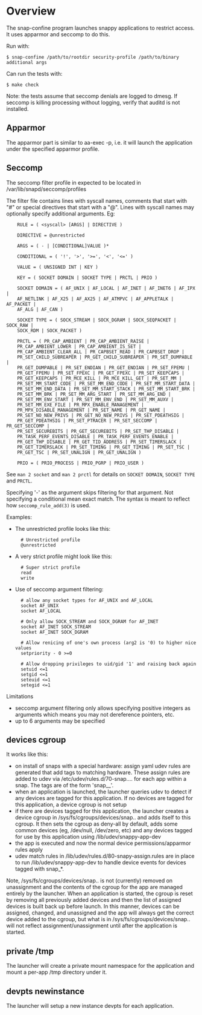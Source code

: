 # Overview

The snap-confine program launches snappy applications to restrict
access. It uses apparmor and seccomp to do this.

Run with:

    $ snap-confine /path/to/rootdir security-profile /path/to/binary additional args

Can run the tests with:

    $ make check

Note: the tests assume that seccomp denials are logged to dmesg. If seccomp is
killing processing without logging, verify that auditd is not installed.

## Apparmor

The apparmor part is similar to aa-exec -p, i.e. it will launch the application
under the specified apparmor profile.


## Seccomp

The seccomp filter profile in expected to be located in
/var/lib/snapd/seccomp/profiles

The filter file contains lines with syscall names, comments that start with "#"
or special directives that start with a "@". Lines with syscall names may
optionally specify additional arguments. Eg:

        RULE = ( <syscall> [ARGS] | DIRECTIVE )

        DIRECTIVE = @unrestricted

        ARGS = ( - | [CONDITIONAL]VALUE )*

        CONDITIONAL = ( '!', '>', '>=', '<', '<=' )

        VALUE = ( UNSIGNED INT | KEY )

        KEY = ( SOCKET DOMAIN | SOCKET TYPE | PRCTL | PRIO )

        SOCKET DOMAIN = ( AF_UNIX | AF_LOCAL | AF_INET | AF_INET6 | AF_IPX |
        AF_NETLINK | AF_X25 | AF_AX25 | AF_ATMPVC | AF_APPLETALK | AF_PACKET |
        AF_ALG | AF_CAN )

        SOCKET TYPE = ( SOCK_STREAM | SOCK_DGRAM | SOCK_SEQPACKET | SOCK_RAW |
        SOCK_RDM | SOCK_PACKET )

        PRCTL = ( PR_CAP_AMBIENT | PR_CAP_AMBIENT_RAISE |
        PR_CAP_AMBIENT_LOWER | PR_CAP_AMBIENT_IS_SET |
        PR_CAP_AMBIENT_CLEAR_ALL | PR_CAPBSET_READ | PR_CAPBSET_DROP |
        PR_SET_CHILD_SUBREAPER | PR_GET_CHILD_SUBREAPER | PR_SET_DUMPABLE |
        PR_GET_DUMPABLE | PR_SET_ENDIAN | PR_GET_ENDIAN | PR_SET_FPEMU |
        PR_GET_FPEMU | PR_SET_FPEXC | PR_GET_FPEXC | PR_SET_KEEPCAPS |
        PR_GET_KEEPCAPS | PR_MCE_KILL | PR_MCE_KILL_GET | PR_SET_MM |
        PR_SET_MM_START_CODE | PR_SET_MM_END_CODE | PR_SET_MM_START_DATA |
        PR_SET_MM_END_DATA | PR_SET_MM_START_STACK | PR_SET_MM_START_BRK |
        PR_SET_MM_BRK | PR_SET_MM_ARG_START | PR_SET_MM_ARG_END |
        PR_SET_MM_ENV_START | PR_SET_MM_ENV_END | PR_SET_MM_AUXV |
        PR_SET_MM_EXE_FILE | PR_MPX_ENABLE_MANAGEMENT |
        PR_MPX_DISABLE_MANAGEMENT | PR_SET_NAME | PR_GET_NAME |
        PR_SET_NO_NEW_PRIVS | PR_GET_NO_NEW_PRIVS | PR_SET_PDEATHSIG |
        PR_GET_PDEATHSIG | PR_SET_PTRACER | PR_SET_SECCOMP | PR_GET_SECCOMP |
        PR_SET_SECUREBITS | PR_GET_SECUREBITS | PR_SET_THP_DISABLE |
        PR_TASK_PERF_EVENTS_DISABLE | PR_TASK_PERF_EVENTS_ENABLE |
        PR_GET_THP_DISABLE | PR_GET_TID_ADDRESS | PR_SET_TIMERSLACK |
        PR_GET_TIMERSLACK | PR_SET_TIMING | PR_GET_TIMING | PR_SET_TSC |
        PR_GET_TSC | PR_SET_UNALIGN | PR_GET_UNALIGN )

        PRIO = ( PRIO_PROCESS | PRIO_PGRP | PRIO_USER )

See `man 2 socket` and `man 2 prctl` for details on `SOCKET DOMAIN`,
`SOCKET TYPE` and `PRCTL`.

Specifying '-' as the argument skips filtering for that argument. Not
specifying a conditional mean exact match. The syntax is meant to reflect
how `seccomp_rule_add(3)` is used.

Examples:

* The unrestricted profile looks like this:

        # Unrestricted profile
        @unrestricted

* A very strict profile might look like this:

        # Super strict profile
        read
        write

* Use of seccomp argument filtering:

        # allow any socket types for AF_UNIX and AF_LOCAL
        socket AF_UNIX
        socket AF_LOCAL

        # Only allow SOCK_STREAM and SOCK_DGRAM for AF_INET
        socket AF_INET SOCK_STREAM
        socket AF_INET SOCK_DGRAM

        # Allow renicing of one's own process (arg2 is '0) to higher nice values
        setpriority - 0 >=0

        # Allow dropping privileges to uid/gid '1' and raising back again
        setuid <=1
        setgid <=1
        seteuid <=1
        setegid <=1

Limitations
 * seccomp argument filtering only allows specifying positive integers as
   arguments which means you may not dereference pointers, etc.
 * up to 6 arguments may be specified


## devices cgroup

It works like this:
- on install of snaps with a special hardware: assign yaml udev rules are
  generated that add tags to matching hardware. These assign rules are added to
  udev via /etc/udev/rules.d/70-snap.... for each app within a snap. The tags
  are of the form 'snap_<snap name>_<app>'.
- when an application is launched, the launcher queries udev to detect if any
  devices are tagged for this application. If no devices are tagged for this
  application, a device cgroup is not setup
- if there are devices tagged for this application, the launcher creates a
  device cgroup in /sys/fs/cgroups/devices/snap.<snap name>.<app> and adds
  itself to this cgroup. It then sets the cgroup as deny-all by default, adds
  some common devices (eg, /dev/null, /dev/zero, etc) and any devices tagged
  for use by this application using /lib/udev/snappy-app-dev
- the app is executed and now the normal device permissions/apparmor rules
  apply
- udev match rules in /lib/udev/rules.d/80-snapy-assign.rules are in place to
  run /lib/udev/snappy-app-dev to handle device events for devices tagged with
  snap_*.

Note, /sys/fs/cgroups/devices/snap.<snap name>.<app> is not (currently) removed
on unassignment and the contents of the cgroup for the app are managed entirely
by the launcher. When an application is started, the cgroup is reset by
removing all previously added devices and then the list of assigned devices is
built back up before launch. In this manner, devices can be assigned, changed,
and unassigned and the app will always get the correct device added to the
cgroup, but what is in /sys/fs/cgroups/devices/snap.<snap name>.<app> will not
reflect assignment/unassignment until after the application is started.


## private /tmp

The launcher will create a private mount namespace for the application and
mount a per-app /tmp directory under it.


## devpts newinstance

The launcher will setup a new instance devpts for each application.
